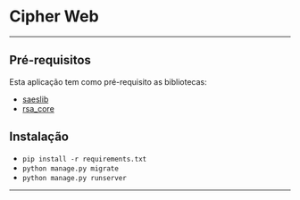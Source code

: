 # Cipher Web #
***

## Pré-requisitos ##

Esta aplicação tem como pré-requisito as bibliotecas:

* [saeslib](https://github.com/lopeslarissa/saeslib)
* [rsa_core](https://github.com/imarinheiro/rsa_core)

## Instalação ##

* ``` pip install -r requirements.txt ```
* ``` python manage.py migrate ```
* ``` python manage.py runserver ```

***

